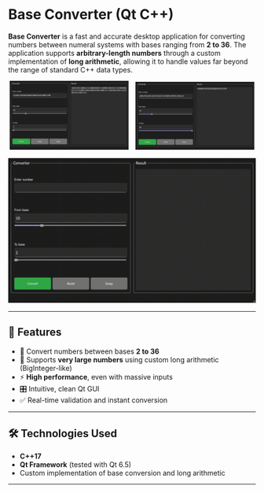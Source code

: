 # Base Converter (Qt C++)

**Base Converter** is a fast and accurate desktop application for converting numbers between numeral systems with bases ranging from **2 to 36**. The application supports **arbitrary-length numbers** through a custom implementation of **long arithmetic**, allowing it to handle values far beyond the range of standard C++ data types.

<p align="center">
  <img src="screenshots/1.png" alt="Main Window" width="48%" style="margin-right: 2%;" />
  <img src="screenshots/2.png" alt="Conversion Example" width="48%" />
</p>

<p align="center">
  <img src="screenshots/video.gif" alt="App Demo" width="600"/>
</p>


---

## 🚀 Features

- 🔢 Convert numbers between bases **2 to 36**
- 🧮 Supports **very large numbers** using custom long arithmetic (BigInteger-like)
- ⚡ **High performance**, even with massive inputs
- 🎛️ Intuitive, clean Qt GUI
- ✅ Real-time validation and instant conversion

---

## 🛠️ Technologies Used

- **C++17**
- **Qt Framework** (tested with Qt 6.5)
- Custom implementation of base conversion and long arithmetic

---
